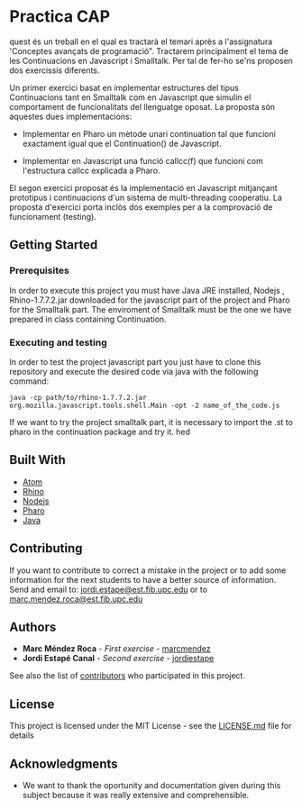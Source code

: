 # Practica CAP

quest és un treball en el qual es tractarà el temari après a l'assignatura 'Conceptes avançats de programació". Tractarem principalment el tema de les Continuacions en Javascript i Smalltalk. Per tal de fer-ho se'ns proposen dos exercissis diferents.

Un primer exercici basat en implementar estructures del tipus Continuacions tant en Smalltalk com en Javascript que simulin el comportament de funcionalitats del llenguatge oposat. La proposta són aquestes dues implementacions:

* Implementar en Pharo un mètode unari continuation tal que funcioni exactament igual que el Continuation() de Javascript.

* Implementar en Javascript una funció callcc(f) que funcioni com l'estructura callcc explicada a Pharo.

El segon exercici proposat és la implementació en Javascript mitjançant prototipus i continuacions d'un sistema de multi-threading cooperatiu. La proposta d'exercici porta inclòs dos exemples per a la comprovació de funcionament (testing).

## Getting Started

### Prerequisites

In order to execute this project you must have Java JRE installed, Nodejs , Rhino-1.7.7.2.jar downloaded for the javascript part of the project and Pharo for the Smalltalk part. The enviroment of Smalltalk must be the one we have prepared in class containing Continuation.

### Executing and testing

In order to test the project javascript part you just have to clone this repository and execute the desired code via java with the following command:

```
java -cp path/to/rhino-1.7.7.2.jar org.mozilla.javascript.tools.shell.Main -opt -2 name_of_the_code.js

```
If we want to try the project smalltalk part, it is necessary to import the .st to pharo in the continuation package and try it.
hed


## Built With

* [Atom](https://atom.io/)
* [Rhino](https://www.google.es/search?q=rhino&oq=rhino&aqs=chrome..69i57j35i39l2j0l3.673j0j7&sourceid=chrome&ie=UTF-8) 
* [Nodejs](https://nodejs.org/es/)
* [Pharo](https://pharo.org/)
* [Java](https://www.java.com/es/)

## Contributing

If you want to contribute to correct a mistake in the project or to add some information for the next students to have a better source of information. Send and email to: jordi.estape@est.fib.upc.edu or to marc.mendez.roca@est.fib.upc.edu

## Authors

* **Marc Méndez Roca** - *First exercise* - [marcmendez](https://github.com/marcmendez)
* **Jordi Estapé Canal** - *Second exercise* - [jordiestape](https://github.com/jordiestape)

See also the list of [contributors](https://github.com/cap-practica/contributors) who participated in this project.

## License

This project is licensed under the MIT License - see the [LICENSE.md](LICENSE.md) file for details

## Acknowledgments

* We want to thank the oportunity and documentation given during this subject because it was really extensive and comprehensible.
